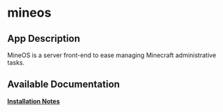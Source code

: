 # mineos

## App Description

MineOS is a server front-end to ease managing Minecraft administrative tasks.

## Available Documentation

[**Installation Notes**](charts/incubator/mineos/installation_notes)

